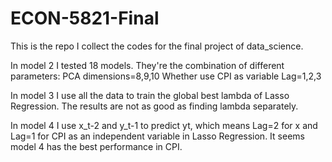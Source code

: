 # ECON-5821-Final

This is the repo I collect the codes for the final project of data_science.

In model 2 I tested 18 models. They're the combination of different parameters:
PCA dimensions=8,9,10
Whether use CPI as variable
Lag=1,2,3

In model 3 I use all the data to train the global best lambda of Lasso Regression. The results are not as good as finding lambda separately.

In model 4 I use x_t-2 and y_t-1 to predict yt, which means Lag=2 for x and Lag=1 for CPI as an independent variable in Lasso Regression.
It seems model 4 has the best performance in CPI.

